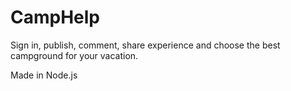 # CampHelp

Sign in, publish, comment, share experience and choose the best campground for your vacation.

Made in Node.js